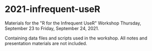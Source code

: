 # 2021-infrequent-useR
Materials for the "R for the Infrequent UseR" Workshop Thursday, September 23 to Friday, September 24, 2021. 

Containing data files and scripts used in the workshop. All notes and presentation materials are not included.
